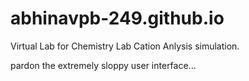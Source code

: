 # abhinavpb-249.github.io

 Virtual Lab for Chemistry Lab Cation Anlysis simulation.
 
 pardon the extremely sloppy user interface...
 


